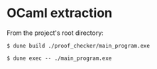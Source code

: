 # OCaml extraction

From the project's root directory:
```
$ dune build ./proof_checker/main_program.exe
```
```
$ dune exec -- ./main_program.exe
```